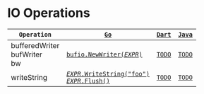 # IO Operations

|<code>Operation</code>|[<code>Go</code>](https://go.dev/)|[<code>Dart</code>](https://dart.dev/)|[<code>Java</code>](https://docs.oracle.com/javase/8/docs/technotes/guides/language/)|
|---|---|---|---|
|bufferedWriter<br/>bufWriter<br/>bw|[<code>bufio.NewWriter($EXPR$)</code>](https://pkg.go.dev/bufio#NewWriter)|[<code>TODO</code>](TODO)|[<code>TODO</code>](TODO)|
|writeString|[<code>$EXPR$.WriteString("foo")<br>$EXPR$.Flush()</code>](TODO)|[<code>TODO</code>](TODO)|[<code>TODO</code>](TODO)|


